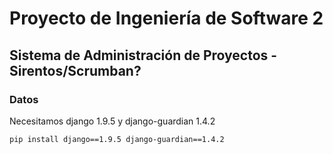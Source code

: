 # Proyecto de Ingeniería de Software 2
## Sistema de Administración de Proyectos - Sirentos/Scrumban?

### Datos
Necesitamos django 1.9.5 y django-guardian 1.4.2
```
pip install django==1.9.5 django-guardian==1.4.2
```

